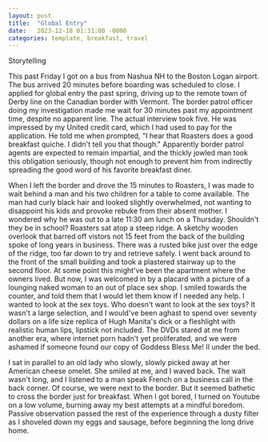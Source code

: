 ```yaml
---
layout: post
title:  "Global Entry"
date:   2023-12-18 01:31:00 -0000
categories: template, breakfast, travel
---
```

Storytelling

This past Friday I got on a bus from Nashua NH to the Boston Logan airport. The bus arrived 20 minutes before boarding was scheduled to close. I applied for global entry the past spring, driving up to the remote town of Derby line on the Canadian border with Vermont. The border patrol officer doing my investigation made me wait for 30 minutes past my appointment time, despite no apparent line. The actual interview took five. He was impressed by my United credit card, which I had used to pay for the application. He told me when prompted, "I hear that Roasters does a good breakfast quiche. I didn't tell you that though." Apparently border patrol agents are expected to remain impartial, and the thickly jowled man took this obligation seriously, though not enough to prevent him from indirectly spreading the good word of his favorite breakfast diner. 

When I left the border and drove the 15 minutes to Roasters, I was made to wait behind a man and his two children for a table to come available. The man had curly black hair and looked slightly overwhelmed, not wanting to disappoint his kids and provoke rebuke from their absent mother. I wondered why he was out to a late 11:30 am lunch on a Thursday. Shouldn't they be in school? Roasters sat atop a steep ridge. A sketchy wooden overlook that barred off vistors not 15 feet from the back of the building spoke of long years in business. There was a rusted bike just over the edge of the ridge, too far down to try and retrieve safely. I went back around to the front of the small building and took a plastered stairway up to the second floor. At some point this might've been the apartment where the owners lived. But now, I was welcomed in by a placard with a picture of a lounging naked woman to an out of place sex shop. I smiled towards the counter, and told them that I would let them know if I needed any help. I wanted to look at the sex toys. Who doesn't want to look at the sex toys? It wasn't a large selection, and I would've been aghast to spend over seventy dollars on a life size replica of Hugh Manita's dick or a fleshlight with realistic human lips, lipstick not included. The DVDs stared at me from another era, where internet porn hadn't yet proliferated, and we were ashamed if someone found our copy of Goddess Bless Me! II under the bed.

I sat in parallel to an old lady who slowly, slowly picked away at her American cheese omelet. She smiled at me, and I waved back. The wait wasn't long, and I listened to a man speak French on a business call in the back corner. Of course, we were next to the border. But it seemed bathetic to cross the border just for breakfast. When I got bored, I turned on Youtube on a low volume, burning away my best attempts at a mindful boredom. Passive observation passed the rest of the experience through a dusty filter as I shoveled down my eggs and sausage, before beginning the long drive home.

~~~~~~~~

